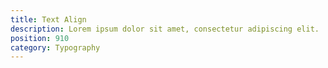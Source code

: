 ```yaml
---
title: Text Align
description: Lorem ipsum dolor sit amet, consectetur adipiscing elit.
position: 910
category: Typography
---
```

